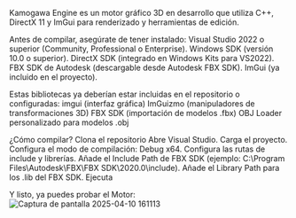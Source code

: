 Kamogawa Engine es un motor gráfico 3D en desarrollo que utiliza C++, DirectX 11 y ImGui para renderizado y herramientas de edición.

Antes de compilar, asegúrate de tener instalado:
Visual Studio 2022 o superior (Community, Professional o Enterprise).
Windows SDK (versión 10.0 o superior).
DirectX SDK (integrado en Windows Kits para VS2022).
FBX SDK de Autodesk (descargable desde Autodesk FBX SDK).
ImGui (ya incluido en el proyecto).

Estas bibliotecas ya deberían estar incluidas en el repositorio o configuradas:
imgui (interfaz gráfica)
ImGuizmo (manipuladores de transformaciones 3D)
FBX SDK (importación de modelos .fbx)
OBJ Loader personalizado para modelos .obj

¿Cómo compilar?
Clona el repositorio 
Abre Visual Studio.
Carga el proyecto.
Configura el modo de compilación:
Debug x64.
Configura las rutas de include y librerías.
Añade el Include Path de FBX SDK (ejemplo: C:\Program Files\Autodesk\FBX\FBX SDK\2020.0\include).
Añade el Library Path para los .lib del FBX SDK.
Ejecuta

Y listo, ya puedes probar el Motor: 
![Captura de pantalla 2025-04-10 161113](https://github.com/user-attachments/assets/ebb131f0-858d-4e56-a476-fe3da59aacd4)
